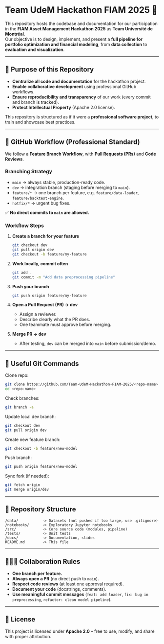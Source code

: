 # Team UdeM Hackathon FIAM 2025 🚀

This repository hosts the codebase and documentation for our participation in the **FIAM Asset Management Hackathon 2025** as **Team Université de Montréal**.  
Our objective is to design, implement, and present a **full pipeline for portfolio optimization and financial modeling**, from **data collection** to **evaluation and visualization**.

---

## 📌 Purpose of this Repository

- **Centralize all code and documentation** for the hackathon project.  
- **Enable collaborative development** using professional GitHub workflows.  
- **Ensure reproducibility and transparency** of our work (every commit and branch is tracked).  
- **Protect Intellectual Property** (Apache 2.0 license).  

This repository is structured as if it were a **professional software project**, to train and showcase best practices.

---

## 🌱 GitHub Workflow (Professional Standard)

We follow a **Feature Branch Workflow**, with **Pull Requests (PRs)** and **Code Reviews**.

### Branching Strategy
- `main` → always stable, production-ready code.  
- `dev` → integration branch (staging before merging to `main`).  
- `feature/*` → one branch per feature, e.g. `feature/data-loader`, `feature/backtest-engine`.  
- `hotfix/*` → urgent bug fixes.  

✅ **No direct commits to `main` are allowed.**

### Workflow Steps
1. **Create a branch for your feature**  
   ```bash
   git checkout dev
   git pull origin dev
   git checkout -b feature/my-feature
   ```
2. **Work locally, commit often**  
   ```bash
   git add .
   git commit -m "Add data preprocessing pipeline"
   ```
3. **Push your branch**  
   ```bash
   git push origin feature/my-feature
   ```
4. **Open a Pull Request (PR) → dev**  
   - Assign a reviewer.  
   - Describe clearly what the PR does.  
   - One teammate must approve before merging.  

5. **Merge PR → dev**  
   - After testing, `dev` can be merged into `main` before submission/demo.

---

## 🔧 Useful Git Commands

Clone repo:
```bash
git clone https://github.com/Team-UdeM-Hackathon-FIAM-2025/<repo-name>.git
cd <repo-name>
```

Check branches:
```bash
git branch -a
```

Update local dev branch:
```bash
git checkout dev
git pull origin dev
```

Create new feature branch:
```bash
git checkout -b feature/new-model
```

Push branch:
```bash
git push origin feature/new-model
```

Sync fork (if needed):
```bash
git fetch origin
git merge origin/dev
```

---

## 📂 Repository Structure

```
/data/           -> Datasets (not pushed if too large, use .gitignore)
/notebooks/      -> Exploratory Jupyter notebooks
/src/            -> Core source code (modules, pipeline)
/tests/          -> Unit tests
/docs/           -> Documentation, slides
README.md        -> This file
```

---

## 🧑‍🤝‍🧑 Collaboration Rules

- **One branch per feature.**  
- **Always open a PR** (no direct push to `main`).  
- **Respect code reviews** (at least one approval required).  
- **Document your code** (docstrings, comments).  
- **Use meaningful commit messages** (`feat: add loader`, `fix: bug in preprocessing`, `refactor: clean model pipeline`).  

---

## 📜 License

This project is licensed under **Apache 2.0** – free to use, modify, and share with proper attribution.  
